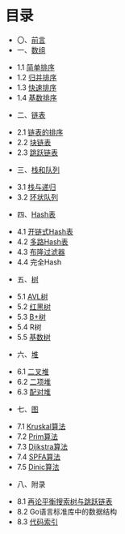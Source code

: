 # 目录
* 〇、[前言](preface.md)
* 一、[数组](pages/01.md)
 - 1.1 [简单排序](pages/01-A.md)
 - 1.2 [归并排序](pages/01-B.md)
 - 1.3 [快速排序](pages/01-C.md)
 - 1.4 [基数排序](pages/01-D.md)
* 二、[链表](pages/02.md)
 - 2.1 [链表的排序](pages/02-A.md)
 - 2.2 [块链表](pages/02-B.md)
 - 2.3 [跳跃链表](pages/02-C.md)
* 三、[栈和队列](pages/03.md)
 - 3.1 [栈与递归](pages/03-A.md)
 - 3.2 [环状队列](pages/03-B.md)
* 四、[Hash表](pages/04.md)
 - 4.1 [开链式Hash表](pages/04-A.md)
 - 4.2 [多路Hash表](pages/04-B.md)
 - 4.3 [布隆过滤器](pages/04-C.md)
 - 4.4 完全Hash
* 五、[树](pages/05.md)
 - 5.1 [AVL树](pages/05-A.md)
 - 5.2 [红黑树](pages/05-B.md)
 - 5.3 [B+树](pages/05-C.md)
 - 5.4 R树
 - 5.5 [基数树](pages/05-E.md)
* 六、[堆](pages/06.md)
 - 6.1 [二叉堆](pages/06-A.md)
 - 6.2 [二项堆](pages/06-B.md)
 - 6.3 [配对堆](pages/06-C.md)
* 七、[图](pages/07.md)
 - 7.1 [Kruskal算法](pages/07-A.md)
 - 7.2 [Prim算法](pages/07-B.md)
 - 7.3 [Dijkstra算法](pages/07-C.md)
 - 7.4 [SPFA算法](pages/07-D.md)
 - 7.5 [Dinic算法](pages/07-E.md)
* 八、附录
 - 8.1 [再论平衡搜索树与跳跃链表](pages/08-A.md)
 - 8.2 Go语言标准库中的数据结构
 - 8.3 [代码索引](pages/08-C.md)